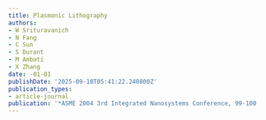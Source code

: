 ```yaml
---
title: Plasmonic Lithography
authors:
- W Srituravanich
- N Fang
- C Sun
- S Durant
- M Ambati
- X Zhang
date: -01-01
publishDate: '2025-09-18T05:41:22.240800Z'
publication_types:
- article-journal
publication: '*ASME 2004 3rd Integrated Nanosystems Conference, 99-100,*'
---
```

